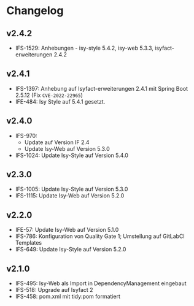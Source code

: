# Changelog

## v2.4.2

- IFS-1529: Anhebungen - isy-style 5.4.2, isy-web 5.3.3, isyfact-erweiterungen 2.4.2

## v2.4.1

- IFS-1397: Anhebung auf Isyfact-erweiterungen 2.4.1 mit Spring Boot 2.5.12 (Fix `CVE-2022-22965`)
- IFE-484: Isy Style auf 5.4.1 gesetzt.

## v2.4.0

- IFS-970:
  - Update auf Version IF 2.4
  - Update Isy-Web auf Version 5.3.0
- IFS-1024: Update Isy-Style auf Version 5.4.0

## v2.3.0

- IFS-1005: Update Isy-Style auf Version 5.3.0
- IFS-1115: Update Isy-Web auf Version 5.2.0

## v2.2.0

- IFE-57: Update Isy-Web auf Version 5.1.0
- IFS-786: Konfiguration von Quality Gate 1; Umstellung auf GitLabCI Templates
- IFS-649: Update Isy-Style auf Version 5.2.0

## v2.1.0

- IFS-495: Isy-Web als Import in DependencyManagement eingebaut
- IFS-518: Upgrade auf Isyfact 2
- IFS-458: pom.xml mit tidy:pom formatiert
